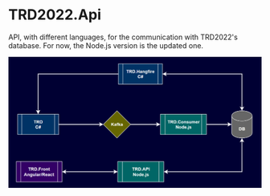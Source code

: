 # TRD2022.Api
API, with different languages, for the communication with TRD2022's database.
For now, the Node.js version is the updated one.

![trd diagram](assets/trd_diagram.png)
